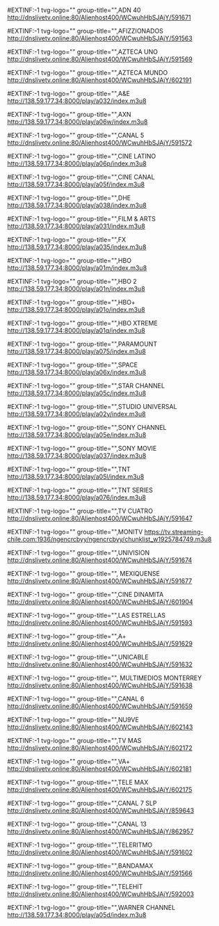 #EXTINF:-1 tvg-logo="" group-title="",ADN 40
http://dnslivetv.online:80/Alienhost400/WCwuhHbSJAjY/591671

#EXTINF:-1 tvg-logo="" group-title="",AFIZZIONADOS
http://dnslivetv.online:80/Alienhost400/WCwuhHbSJAjY/591563


#EXTINF:-1 tvg-logo="" group-title="",AZTECA UNO
http://dnslivetv.online:80/Alienhost400/WCwuhHbSJAjY/591569

#EXTINF:-1 tvg-logo="" group-title="",AZTECA MUNDO
http://dnslivetv.online:80/Alienhost400/WCwuhHbSJAjY/602191




#EXTINF:-1 tvg-logo="" group-title="",A&E
http://138.59.177.34:8000/play/a032/index.m3u8

#EXTINF:-1 tvg-logo="" group-title="",AXN
http://138.59.177.34:8000/play/a06w/index.m3u8

#EXTINF:-1 tvg-logo="" group-title="",CANAL 5
http://dnslivetv.online:80/Alienhost400/WCwuhHbSJAjY/591572

#EXTINF:-1 tvg-logo="" group-title="",CINE LATINO
http://138.59.177.34:8000/play/a06p/index.m3u8

#EXTINF:-1 tvg-logo="" group-title="",CINE CANAL
http://138.59.177.34:8000/play/a05f/index.m3u8

#EXTINF:-1 tvg-logo="" group-title="",DHE
http://138.59.177.34:8000/play/a038/index.m3u8

#EXTINF:-1 tvg-logo="" group-title="",FILM & ARTS
http://138.59.177.34:8000/play/a031/index.m3u8

#EXTINF:-1 tvg-logo="" group-title="",FX
http://138.59.177.34:8000/play/a035/index.m3u8





#EXTINF:-1 tvg-logo="" group-title="",HBO
http://138.59.177.34:8000/play/a01m/index.m3u8

#EXTINF:-1 tvg-logo="" group-title="",HBO 2
http://138.59.177.34:8000/play/a01n/index.m3u8

#EXTINF:-1 tvg-logo="" group-title="",HBO+
http://138.59.177.34:8000/play/a01o/index.m3u8

#EXTINF:-1 tvg-logo="" group-title="",HBO XTREME
http://138.59.177.34:8000/play/a01q/index.m3u8

#EXTINF:-1 tvg-logo="" group-title="",PARAMOUNT
http://138.59.177.34:8000/play/a075/index.m3u8

#EXTINF:-1 tvg-logo="" group-title="",SPACE
http://138.59.177.34:8000/play/a06x/index.m3u8

#EXTINF:-1 tvg-logo="" group-title="",STAR CHANNEL
http://138.59.177.34:8000/play/a05c/index.m3u8

#EXTINF:-1 tvg-logo="" group-title="",STUDIO UNIVERSAL
http://138.59.177.34:8000/play/a02y/index.m3u8

#EXTINF:-1 tvg-logo="" group-title="",SONY CHANNEL
http://138.59.177.34:8000/play/a05e/index.m3u8

#EXTINF:-1 tvg-logo="" group-title="",SONY MOVIE
http://138.59.177.34:8000/play/a037/index.m3u8

#EXTINF:-1 tvg-logo="" group-title="",TNT
http://138.59.177.34:8000/play/a05l/index.m3u8

#EXTINF:-1 tvg-logo="" group-title="",TNT SERIES
http://138.59.177.34:8000/play/a076/index.m3u8

#EXTINF:-1 tvg-logo="" group-title="",TV CUATRO
http://dnslivetv.online:80/Alienhost400/WCwuhHbSJAjY/591647

#EXTINF:-1 tvg-logo="" group-title="",MONITV
https://tv.streaming-chile.com:1936/ngencrcbyy/ngencrcbyy/chunklist_w1925784749.m3u8


#EXTINF:-1 tvg-logo="" group-title="",UNIVISION
http://dnslivetv.online:80/Alienhost400/WCwuhHbSJAjY/591674

#EXTINF:-1 tvg-logo="" group-title="", MEXIQUENSE
http://dnslivetv.online:80/Alienhost400/WCwuhHbSJAjY/591677

#EXTINF:-1 tvg-logo="" group-title="",CINE DINAMITA
http://dnslivetv.online:80/Alienhost400/WCwuhHbSJAjY/601904

#EXTINF:-1 tvg-logo="" group-title="",LAS ESTRELLAS
http://dnslivetv.online:80/Alienhost400/WCwuhHbSJAjY/591593

#EXTINF:-1 tvg-logo="" group-title="",A+
http://dnslivetv.online:80/Alienhost400/WCwuhHbSJAjY/591629

#EXTINF:-1 tvg-logo="" group-title="",UNICABLE
http://dnslivetv.online:80/Alienhost400/WCwuhHbSJAjY/591632

#EXTINF:-1 tvg-logo="" group-title="", MULTIMEDIOS MONTERREY 
http://dnslivetv.online:80/Alienhost400/WCwuhHbSJAjY/591638

#EXTINF:-1 tvg-logo="" group-title="",CANAL 6
http://dnslivetv.online:80/Alienhost400/WCwuhHbSJAjY/591659

#EXTINF:-1 tvg-logo="" group-title="",NU9VE
http://dnslivetv.online:80/Alienhost400/WCwuhHbSJAjY/602143

#EXTINF:-1 tvg-logo="" group-title="",TV MAS
http://dnslivetv.online:80/Alienhost400/WCwuhHbSJAjY/602172

#EXTINF:-1 tvg-logo="" group-title="",VA+
http://dnslivetv.online:80/Alienhost400/WCwuhHbSJAjY/602181

#EXTINF:-1 tvg-logo="" group-title="",TELE MAX
http://dnslivetv.online:80/Alienhost400/WCwuhHbSJAjY/602175

#EXTINF:-1 tvg-logo="" group-title="",CANAL 7 SLP 
http://dnslivetv.online:80/Alienhost400/WCwuhHbSJAjY/859643

#EXTINF:-1 tvg-logo="" group-title="",CANAL 13 
http://dnslivetv.online:80/Alienhost400/WCwuhHbSJAjY/862957

#EXTINF:-1 tvg-logo="" group-title="",TELERITMO
http://dnslivetv.online:80/Alienhost400/WCwuhHbSJAjY/591602

#EXTINF:-1 tvg-logo="" group-title="",BANDAMAX
http://dnslivetv.online:80/Alienhost400/WCwuhHbSJAjY/591566

#EXTINF:-1 tvg-logo="" group-title="",TELEHIT
http://dnslivetv.online:80/Alienhost400/WCwuhHbSJAjY/592003

#EXTINF:-1 tvg-logo="" group-title="",WARNER CHANNEL
http://138.59.177.34:8000/play/a05d/index.m3u8

